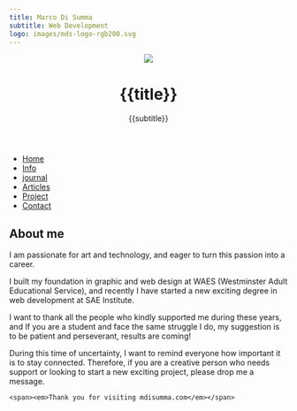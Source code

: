 ```yaml
---
title: Marco Di Summa
subtitle: Web Development
logo: images/mds-logo-rgb200.svg
---
```


<!DOCTYPE html>
<html lang="en">
<head>
    <meta charset="UTF-8">
    <meta name="viewport" content="width=device-width, initial-scale=1.0">
    <link href="css/style.css" rel="stylesheet">
    <link rel="icon" type="image/png" href="images/mds-logo.png" sizes="16x16">
    <script src="https://kit.fontawesome.com/45bfc94cb4.js" crossorigin="anonymous"></script>
    <title>Marco Di Summa</title>
</head>
<body>
<header>
    <div class="logo">
        <img src="{{logo}}">
    </div>
    <div class="masthead">
        <h1>{{title}}</h1>
        <p>{{subtitle}}</p>
    </div>
</header>
<nav>
    <ul class="navigation">
        <li><a href="index.html">Home</a></li>
        <li><a href="info.html">Info</a></li>
        <li><a href="journal.html">journal</a></li>
        <li><a href="article.html">Articles</a></li>
        <li><a href="#">Project</a></li>
        <li><a href="#">Contact</a></li>
    </ul>
</nav>
<main>
    <h2> About me</h2>
<p>I am passionate for art and technology, and eager to turn this passion into a career.</p> 
<p>I built my foundation in graphic and web design at WAES (Westminster Adult Educational Service), and recently I have started a new exciting degree in web development at SAE Institute.</p>
<p>I want to thank all the people who kindly supported me during these years, and If you are a student and face the same struggle I do, my suggestion is to be patient and perseverant, results are coming!</p>
<p>During this time of uncertainty, I want to remind everyone how important it is to stay connected. Therefore, if you are a creative person who needs support or looking to start a new exciting project, please drop me a message.</p>
    
    <span><em>Thank you for visiting mdisumma.com</em></span>
    
</main>
<footer>
    <div class="social-menu">
        <a href="https://www.linkedin.com/in/marco-di-summa-1a5146182/" target="_blank"><i class="fab fa-linkedin-in"></i></a>
        <a href="https://github.com/mdisumma" target="_blank"><i class="fab fa-github"></i></a>
        <a href="https://codepen.io/mdisumma" target="_blank"><i class="fab fa-codepen"></i></a>
        <a href="https://www.behance.net/marcodisumma" target="_blank"><i class="fab fa-behance" ></i></a>
        <a href="https://twitter.com/MarcoDiSumma1" target="_blank"><i class="fab fa-twitter" ></i></a>
        <a href="mailto:mdisumma@yahoo.com"><i class="far fa-envelope"></i></a>
    </div>
</footer>
</body>
</html>